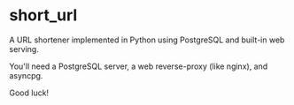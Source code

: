 # short_url
A URL shortener implemented in Python using PostgreSQL and built-in web serving.

You'll need a PostgreSQL server, a web reverse-proxy (like nginx), and asyncpg.

Good luck!

